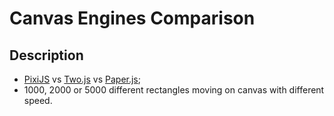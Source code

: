 # Canvas Engines Comparison

## Description

- [PixiJS](https://pixijs.com) vs [Two.js](https://two.js.org/) vs [Paper.js](http://paperjs.org/);
- 1000, 2000 or 5000 different rectangles moving on canvas with different speed.
